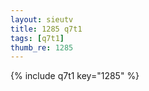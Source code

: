 ```yaml
--- 
layout: sieutv
title: 1285 q7t1
tags: [q7t1]
thumb_re: 1285
---
```

{% include q7t1 key="1285" %} 

